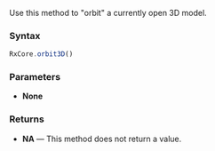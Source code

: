 Use this method to "orbit" a currently open 3D model.

### Syntax

```typescript
RxCore.orbit3D()
```

### Parameters

- **None**

### Returns

- **NA** — This method does not return a value.